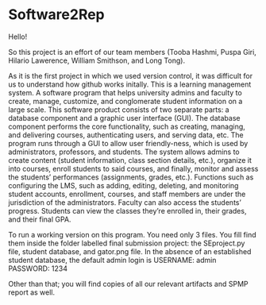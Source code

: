 # Software2Rep


Hello!

So this project is an effort of our team members (Tooba Hashmi, Puspa Giri, Hilario Lawerence, William Smithson, and Long Tong).

As it is the first project in which we used version control, it was difficult for us to understand how github works initally. This is a 
learning management system. A software program that helps university admins and faculty to create, manage, customize, 
and conglomerate student information on a large scale. This software product consists of two separate parts: a database component 
and a graphic user interface (GUI).  The database component performs the core functionality, such as creating, managing, and
delivering courses, authenticating users, and serving data, etc.  The program runs through a GUI to allow user friendly-ness,
which is used by administrators, professors, and students. The system allows admins to create content (student information, class 
section details, etc.), organize it into courses, enroll students to said courses, and finally, monitor and assess the students’
performances (assignments, grades, etc.).  Functions such as configuring the LMS, such as adding, editing, deleting, and monitoring 
student accounts, enrollment, courses, and staff members are under the jurisdiction of the administrators.  Faculty can also access 
the students’ progress.  Students can view the classes they’re enrolled in, their grades, and their final GPA.  

To run a working version on this program. You need only 3 files. You fill find them inside the folder labelled final submission project:
the SEproject.py file, student database, and gator.png file. In the absence of an established student database, 
the default admin login is
USERNAME: admin
PASSWORD: 1234

Other than that; you will find copies of all our relevant artifacts and SPMP report as well. 
